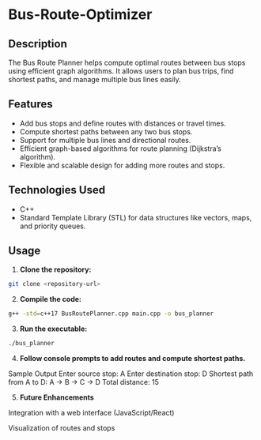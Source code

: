 # Bus-Route-Optimizer

## Description
The Bus Route Planner helps compute optimal routes between bus stops using efficient graph algorithms. It allows users to plan bus trips, find shortest paths, and manage multiple bus lines easily.

## Features
- Add bus stops and define routes with distances or travel times.
- Compute shortest paths between any two bus stops.
- Support for multiple bus lines and directional routes.
- Efficient graph-based algorithms for route planning (Dijkstra’s algorithm).
- Flexible and scalable design for adding more routes and stops.

## Technologies Used
- C++
- Standard Template Library (STL) for data structures like vectors, maps, and priority queues.

## Usage

1. **Clone the repository:**
```bash
git clone <repository-url>
```

2. **Compile the code:**
```bash
g++ -std=c++17 BusRoutePlanner.cpp main.cpp -o bus_planner
```
3. **Run the executable:**
```bash
./bus_planner
```
4. **Follow console prompts to add routes and compute shortest paths.**

Sample Output
Enter source stop: A
Enter destination stop: D
Shortest path from A to D:
A -> B -> C -> D
Total distance: 15

5. **Future Enhancements**

Integration with a web interface (JavaScript/React)

Visualization of routes and stops

